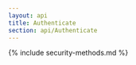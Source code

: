 ```yaml
---
layout: api
title: Authenticate
section: api/Authenticate
---
```


{% include security-methods.md %}